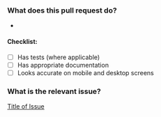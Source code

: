 ### What does this pull request do?
-

#### Checklist:
- [ ] Has tests (where applicable)
- [ ] Has appropriate documentation
- [ ] Looks accurate on mobile and desktop screens

### What is the relevant issue?
[Title of Issue](#issueNumber)
